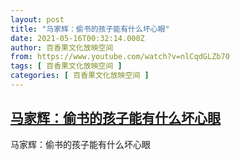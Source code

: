 ```yaml
---
layout: post
title: "马家辉：偷书的孩子能有什么坏心眼"
date: 2021-05-16T00:32:14.000Z
author: 百香果文化放映空间
from: https://www.youtube.com/watch?v=nlCqdGLZb70
tags: [ 百香果文化放映空间 ]
categories: [ 百香果文化放映空间 ]
---
```

<!--1621125134000-->
[马家辉：偷书的孩子能有什么坏心眼](https://www.youtube.com/watch?v=nlCqdGLZb70)
------

<div>
马家辉：偷书的孩子能有什么坏心眼
</div>

